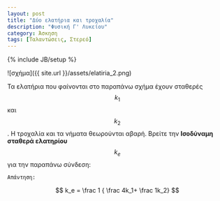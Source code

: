 ```yaml
---
layout: post
title: "Δύο ελατήρια και τροχαλία"
description: "Φυσική Γ' Λυκείου"
category: Άσκηση
tags: [Ταλαντώσεις, Στερεό]
---
```

{% include JB/setup %}

![σχήμα]({{ site.url }}/assets/elatiria_2.png) 


Τα ελατήρια που φαίνονται στο παραπάνω σχήμα έχουν σταθερές $$k_1$$ και $$k_2$$. Η τροχαλία και τα νήματα θεωρούνται αβαρή. Βρείτε την **Ισοδύναμη σταθερά ελατηρίου** $$k_e$$ για την παραπάνω σύνδεση:

`Απάντηση:`

$$ k_e = \frac 1 { \frac 4k_1+ \frac 1k_2} $$

